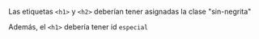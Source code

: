 Las etiquetas `<h1>` y `<h2>` deberían tener asignadas la clase "sin-negrita"

Además, el `<h1>` debería tener id `especial`

